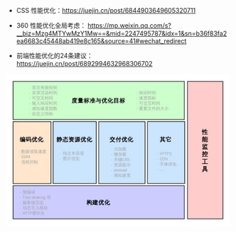 * CSS 性能优化：https://juejin.cn/post/6844903649605320711

* 360 性能优化全局考虑：
https://mp.weixin.qq.com/s?__biz=Mzg4MTYwMzY1Mw==&mid=2247495787&idx=1&sn=b36f83fa2ea6683c45448ab419e8c165&source=41#wechat_redirect

* 前端性能优化的24条建议：
https://juejin.cn/post/6892994632968306702



![性能优化 概览](./icon/优化.jpg)